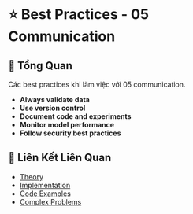 # ⭐ Best Practices - 05 Communication

## 🎯 Tổng Quan

Các best practices khi làm việc với 05 communication.

- **Always validate data**
- **Use version control**
- **Document code and experiments**
- **Monitor model performance**
- **Follow security best practices**

## 🔗 Liên Kết Liên Quan

- [Theory](./THEORY_05_communication.md)
- [Implementation](./IMPLEMENTATION_05_communication.md)
- [Code Examples](./CODE_EXAMPLES_05_communication.md)
- [Complex Problems](./COMPLEX_PROBLEMS.md)
